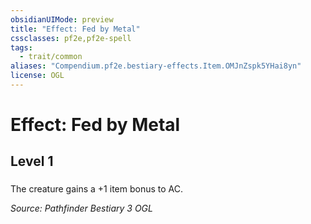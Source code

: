 ```yaml
---
obsidianUIMode: preview
title: "Effect: Fed by Metal"
cssclasses: pf2e,pf2e-spell
tags:
  - trait/common
aliases: "Compendium.pf2e.bestiary-effects.Item.OMJnZspk5YHai8yn"
license: OGL
---
```

# Effect: Fed by Metal
## Level 1
### 






The creature gains a +1 item bonus to AC.

*Source: Pathfinder Bestiary 3*
*OGL*